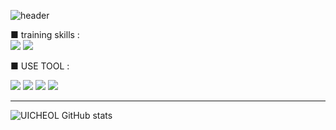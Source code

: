![header](https://capsule-render.vercel.app/api?type=wave&color=auto&height=300&section=header&text=UICHEOL_HWANG&fontSize=90)


■   training skills :   
<img src="https://img.shields.io/badge/Python-3776AB?style=for-the-badge&logo=Python&logoColor=white"> <img src="https://img.shields.io/badge/Mysql-4479A1?style=for-the-badge&logo=MySQL&logoColor=white">

■ USE TOOL : 

<img src="https://img.shields.io/badge/Slack-4A154B?style=for-the-badge&logo=Slack&logoColor=white"> <img src="https://img.shields.io/badge/jupyter-F37626?style=for-the-badge&logo=jupyter&logoColor=white"> <img src="https://img.shields.io/badge/Visual Studio Code-007ACC?style=for-the-badge&logo=Visual Studio Code&logoColor=white">  <img src="https://img.shields.io/badge/Pycharm-000000?style=for-the-badge&logo=PyCharm&logoColor=white">  



---



![UICHEOL GitHub stats](https://github-readme-stats.vercel.app/api?username=UICHEOL-HWANG&show_icons=true)


